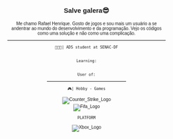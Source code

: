 <body style="font-size: 10px; font-family: Verdana, Geneva, Tahoma, sans-serif;">
<h2 align="center">
  
 Salve galera😎

</h2>
<!-- Apresentação -->
  
<p align="center"> 
  Me chamo Rafael Henrique. Gosto de jogos e sou mais um usuário a se andentrar ao mundo do desenvolvimento e da programação. 
  Vejo os códigos como uma solução e não como uma complicação.
</p>
<div align="center">
<hr>

```👨🏾‍💻| ADS student at SENAC-DF```
<br><br>
  
```Learning:``` 
<br><br>
  
```User of:```
 
<hr width="50%">

</div> <div align="center">
  
```🎮| Hobby - Games``` 
<br><br> 
<img src="img/Counter_Strike.svg" alt="Counter_Strike_Logo"><br>
<img src="img/FIFA.svg" alt="Fifa_Logo">
  
```PLATFORM``` 
<br><br> 
<img src="img/Xbox.svg" alt="Xbox_Logo"> </div>
